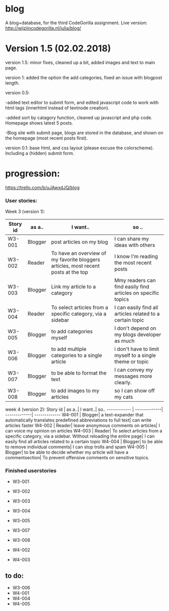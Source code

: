 # blog
A blog+database, for the third CodeGorilla assignment. Live version: http://wijzijncodegorilla.nl/julia/blog/

# Version 1.5 (02.02.2018)

version 1.5:  minor fixes, cleaned up a bit, added images and text to main page.

version 1: added the option the add categories, fixed an issue with blogpost length. 

version 0.5:

 -added text editor to submit form, and edited javascript code to work with html tags (innerhtml instead of textnode creation).

 -added sort by catagory function, cleaned up javascript and php code. Homepage shows latest 5 posts. 

 -Blog site with submit page, blogs are stored in the database, and shown on the homepage (most recent posts first).

version 0.1: base html, and css layout (please excuse the colorscheme). Including a (hidden) submit form.

# progression: 
https://trello.com/b/uJAwxdJQ/blog



### User stories:

Week 3 (version 1):

Story id | as a..| I want..| so ..
------------ | -------------| -------------| -------------
W3-001 | Blogger| post articles on my blog| I can share my ideas with others
W3-002 | Reader| To have an overview of my favorite bloggers articles, most recent posts at the top| I know I'm reading the most recent posts
W3-003| Blogger| Link my article to a category| Mmy readers can find easily find articles on specific topics
W3-004 | Reader| To select articles from a specific category, via a sidebar| I can easily find all articles related to a certain topic
W3-005 | Blogger| to add categories myself| I don't depend on my blogs developer as much
W3-006 | Blogger| to add multiple categories to a single article| i don't have to limit myself to a single theme or topic
W3-007 | Blogger| to be able to format the text| I can convey my messages more clearly.
W3-008 | Blogger| to add images to my articles| so I can show off my cats


week 4 (version 2):
Story id | as a..| I want..| so..
------------ | -------------| -------------| -------------
W4-001 | Blogger| a text-expander that automatically translates predefined abbreviations to full text| can write articles faster
W4-002 | Reader| leave anonymous comments on articles| I can voice my opinion on articles
W4-003 | Reader| To select articles from a specific category, via a sidebar. Without reloading the entire page| I can easily find all articles related to a certain topic
W4-004 | Blogger| to be able to remove individual comments| I can stop trolls and spam
W4-005 | Blogger| to be able to decide whether my article will have a commentsection| To prevent offensive comments on sensitive topics.

### Finished userstories

- W3-001
- W3-002
- W3-003
- W3-004
- W3-005
- W3-007
- W3-008

- W4-002
- W4-003
## to do:

- W3-006
- W4-001
- W4-004
- W4-005



